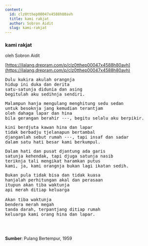 ```yaml
---
content:
  id: clz0tthep00047x4588h80avh
  title: kami rakjat
  author: Sobron Aidit
  slug: kami-rakjat
---
```

### kami rakjat

oleh Sobron Aidit

[https://ilalang.drepram.com/p/clz0tthep00047x4588h80avh](https://ilalang.drepram.com/p/clz0tthep00047x4588h80avh)

<pre>
Dulu kukira akulah orangnja
hidup ini duka dan derita
satu-satunja didunia dan asing
begitulah aku sedihnja sendiri.
</pre>
<pre>
Malampun hanja mengulang menghitung sedu sedan
untuk besoknja jang kemudian terantjam
oleh dahaga lapar dan hina
bila gerangan berahir ---, begitu selalu aku berpikir.
</pre>
<pre>
kini berdjuta kawan hina dan lapar
tidak berbadju tjelanapun bertambal
djanganlah sebut rumah ---, tapi insaf dan sadar
dalam satu hati besar kami berkumpul.
</pre>
<pre>
Dalam hati dan pusat djantung ada garis
satunja kehendak, tapi djuga satunja nasib
teriknja tali mengikat haramkan putus
kami, ja, kami orangnja bukan lagi ikatan sedih.
</pre>
<pre>
Bukan pula tidak bisa dan tidak kuasa
hanjalah perhitungan akal dan perasaan
itupun akan tiba waktunja
api merah ditiap keluarga

Akan tiba waktunja
bendera merah megah
tanda darah, terpantjang ditiap rumah
keluarga kami orang hina dan lapar.
</pre>
<br/><br/>

**Sumber**: Pulang Bertempur, 1959
